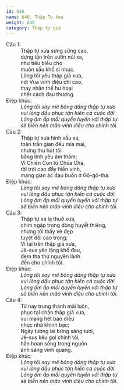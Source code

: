 ```yaml
---
id: 646
name: 646. Thập Tự Xưa
weight: 646
category: Thập tự giá
---
```

<dl><dt>Câu 1:</dt><dd data-verse="1">Thập tự xưa sừng sững cao, <br/>dựng tận trên sườn núi xa, <br/>như tiêu biểu cho <br/>muôn sầu khổ sỉ nhục. <br/>Lòng tôi yêu thập giá xưa, <br/>nơi Vua vinh diệu chí cao, <br/>thay nhân thế hư hoại <br/>chết cách đau thương. </dd><dt>Điệp khúc:</dt><dd data-chorus="1"><em>Lòng tôi say mê bóng dáng thập tự xưa <br/>vui lòng đầu phục tận hiến cả cuộc đời. <br/>Lòng ôm ấp mối quyến luyến với thập tự <br/>sẽ biến nên mão vinh diệu cho chính tôi. </em></dd><dt>Câu 2:</dt><dd data-verse="2">Thập tự xưa hình xấu xa, <br/>toàn trần gian đều mỉa mai, <br/>nhưng thu hút tôi <br/>bằng tình yêu âm thầm; <br/>Vì Chiên Con từ Chúa Cha, <br/>rời trời cao đầy hiển vinh, <br/>mang gian ác đau buồn ở Gô-gô-tha. </dd><dt>Điệp khúc:</dt><dd data-chorus="1"><em>Lòng tôi say mê bóng dáng thập tự xưa <br/>vui lòng đầu phục tận hiến cả cuộc đời. <br/>Lòng ôm ấp mối quyến luyến với thập tự <br/>sẽ biến nên mão vinh diệu cho chính tôi. </em></dd><dt>Câu 3:</dt><dd data-verse="3">Thập tự xa lạ thuở xưa, <br/>chìm ngập trong dòng huyết thiêng, <br/>nhưng tôi thấy vẻ đẹp <br/>tuyệt đối cao trọng; <br/>Vì tại trên thập giá xưa, <br/>Jê-sus yên lặng khổ đau, <br/>đem tha thứ nguyên lành <br/>đến cho chính tôi. </dd><dt>Điệp khúc:</dt><dd data-chorus="1"><em>Lòng tôi say mê bóng dáng thập tự xưa <br/>vui lòng đầu phục tận hiến cả cuộc đời. <br/>Lòng ôm ấp mối quyến luyến với thập tự <br/>sẽ biến nên mão vinh diệu cho chính tôi. </em></dd><dt>Câu 4:</dt><dd data-verse="4">Từ nay trung thành mãi luôn, <br/>phục tại chân thập giá xưa, <br/>vui mang hết bao điều <br/>nhục nhã khinh bạc; <br/>Ngày tương lai bừng sáng tươi, <br/>Jê-sus kêu gọi chính tôi, <br/>hân hoan sống trong nguồn <br/>ánh sáng vinh quang. </dd><dt>Điệp khúc:</dt><dd data-chorus="1"><em>Lòng tôi say mê bóng dáng thập tự xưa <br/>vui lòng đầu phục tận hiến cả cuộc đời. <br/>Lòng ôm ấp mối quyến luyến với thập tự <br/>sẽ biến nên mão vinh diệu cho chính tôi. </em></dd></dl>
